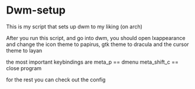 # Dwm-setup
This is my script that sets up dwm to my liking (on arch)

After you run this script, and go into dwm, you should open lxappearance and change the icon theme to papirus, gtk theme to dracula
and the cursor theme to layan

the most important keybindings are 
meta_p == dmenu
meta_shift_c == close program

for the rest you can check out the config
